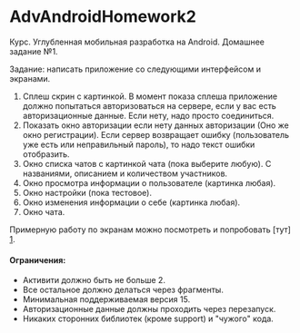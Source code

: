 # AdvAndroidHomework2
Курс. Углубленная мобильная разработка на Android. Домашнее задание №1.

Задание: написать приложение со следующими интерфейсом и экранами.

1. Сплеш скрин с картинкой. 
В момент показа сплеша приложение должно попытаться авторизоваться на сервере, если у вас есть авторизационные данные. Если нету, надо просто соединиться.
2. Показать окно авторизации если нету данных авторизации (Оно же окно регистрации).
Если сервер возвращает ошибку (пользователь уже есть или неправильный пароль), то надо текст ошибки отобразить.
3. Окно списка чатов с картинкой чата (пока выберите любую). С названиями, описанием и количеством участников.
4. Окно просмотра информации о пользователе (картинка любая).
5. Окно настройки (пока тестовое).
6. Окно изменения информации о себе (картинка любая).
7. Окно чата.

Примерную работу по экранам можно посмотреть и попробовать [тут] [1].

#### Ограничения:
- Активити должно быть не больше 2.
- Все остальное должно делаться через фрагменты.
- Минимальная поддерживаемая версия 15.
- Авторизационные данные должны проходить через перезапуск.
- Никаких сторонних библиотек (кроме support) и "чужого" кода.



[1]: http://ninjamock.com/s/L856T
